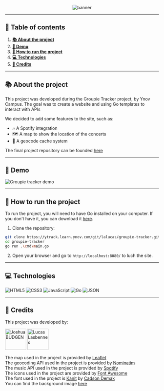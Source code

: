 <p align="center">
  <img src="https://i.imgur.com/s1gdoH0.png" alt="banner"/>
</p>

---

## 📖 Table of contents


1. [**📚 About the project**](#-about-the-project)
2. [**🎥 Demo**](#-demo)
3. [**🚀 How to run the project**](#-how-to-run-the-project)
4. [**💻 Technologies**](#-technologies)
5. [**👥 Credits**](#-credits)

---

## 📚 About the project

This project was developed during the Groupie Tracker project, by Ynov Campus. The goal was to create a website and using Go templates to interact with APIs

We decided to add some features to the site, such as:
- 🎶 A Spotify integration
- 🗺️ A map to show the location of the concerts
- 📍 A geocode cache system

The final project repository can be founded [here](https://ytrack.learn.ynov.com/git/lalucas/groupie-tracker.git)

---

## 🎥 Demo

![Groupie tracker demo](/static/images/demo-gif.gif)

---

## 🚀 How to run the project

To run the project, you will need to have Go installed on your computer. If you don't have it, you can download it [here](https://golang.org/dl/).

1. Clone the repository:
```bash
git clone https://ytrack.learn.ynov.com/git/lalucas/groupie-tracker.git
cd groupie-tracker
go run .\cmd\main.go
```

2. Open your browser and go to `http://localhost:8080/` to luch the site.

---

## 💻 Technologies

![HTML5](https://img.shields.io/badge/html5-%23E34F26.svg?style=for-the-badge&logo=html5&logoColor=white)
![CSS3](https://img.shields.io/badge/CSS3-1572B6.svg?style=for-the-badge&logo=css3&logoColor=white)
![JavaScript](https://img.shields.io/badge/JavaScript-F7DF1E.svg?style=for-the-badge&logo=javascript&logoColor=black)
![Go](https://img.shields.io/badge/Go-00ADD8.svg?style=for-the-badge&logo=go&logoColor=white)
![JSON](https://img.shields.io/badge/JSON-000000.svg?style=for-the-badge&logoColor=white)

---

## 👥 Credits

This project was developed by:

<a href="https://github.com/joshua31400"><img src="https://avatars.githubusercontent.com/u/189393167?v=4" alt="Joshua BUDGEN" width="69" height="69"/></a>
<a href="https://github.com/LucasAstley"><img src="https://avatars.githubusercontent.com/u/75446972" alt="Lucas Lasbennes" width="69" height="69"/></a>

The map used in the project is provided by [Leaflet](https://leafletjs.com/)<br>
The geocoding API used in the project is provided by [Nominatim](https://nominatim.openstreetmap.org/)<br>
The music API used in the project is provided by [Spotify](https://developer.spotify.com/)<br>
The icons used in the project are provided by [Font Awesome](https://fontawesome.com/)<br>
The font used in the project is [Kanit](https://fonts.google.com/specimen/Kanit?query=kanit) by [Cadson Demak](https://fonts.google.com/?query=Cadson+Demak)<br>
You can find the background image [here](https://www.semiconeuropa.org/sites/semiconeuropa.org/files/styles/2100x600/public/2024-08/codioful-formerly-gradienta-bKESVqfxass-unsplash.jpg.webp?itok=AKlW0d2j)
